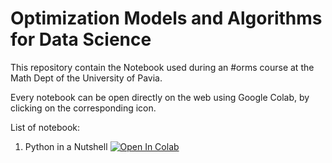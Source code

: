 # Optimization Models and Algorithms for Data Science

This repository contain the Notebook used during an #orms course at the Math Dept of the University of Pavia.

Every notebook can be open directly on the web using Google Colab, by clicking on the corresponding icon.

List of notebook:

1. Python in a Nutshell [![Open In Colab](https://colab.research.google.com/assets/colab-badge.svg)](https://colab.research.google.com/github/mathcoding/opt4ds/blob/master/Python_in_a_Nutshell.ipynb)

